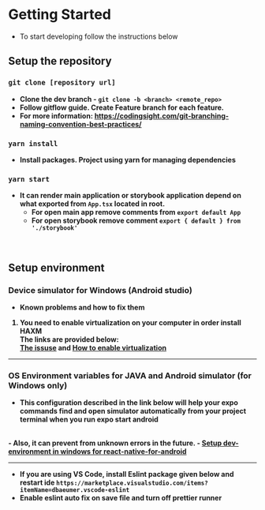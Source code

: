 # Getting Started

- To start developing follow the instructions below

## Setup the repository

### `git clone [repository url]`
- <b>Clone the dev branch - `git clone -b <branch> <remote_repo>`
- Follow gitflow guide. Create Feature branch for each feature.
- For more information: https://codingsight.com/git-branching-naming-convention-best-practices/

### `yarn install`
- Install packages. Project using yarn for managing dependencies

### `yarn start`
- It can render main application or storybook application 
  depend on what exported from `App.tsx` located in root.
  - For open main app remove comments from `export default App`
  - For open storybook remove comment `export { default } from './storybook'`
<br>


## Setup environment
### Device simulator for Windows (Android studio)
- Known problems and how to fix them
1. You need to enable virtualization on your computer in order install HAXM
<br> The links are provided below: <br>
<a href="https://github.com/intel/haxm/issues/367">The issuse</a> and
<a href="https://2nwiki.2n.cz/pages/viewpage.action?pageId=75202968">How to enable virtualization</a>
---
### OS Environment variables for JAVA and Android simulator (for Windows only)
- This configuration described in the link below will help your expo commands find and open simulator automatically from your project terminal when you run expo start android
<br>
- Also, it can prevent from unknown errors in the future.
- <a href="https://docs.microsoft.com/en-us/windows/dev-environment/javascript/react-native-for-android">Setup dev-environment in windows for react-native-for-android</a>

---
- If you are using VS Code, install Eslint package given below and restart ide
  `https://marketplace.visualstudio.com/items?itemName=dbaeumer.vscode-eslint`
  <br>
- Enable eslint auto fix on save file and turn off prettier runner

